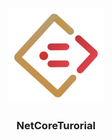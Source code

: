 
<p align="center">
    <a href="https://wjkang.github.io/i-notes/#/">
        <img src="./static/logo.png" width="152">
    </a>
    <h3 align="center">NetCoreTurorial</h3>
</p>



